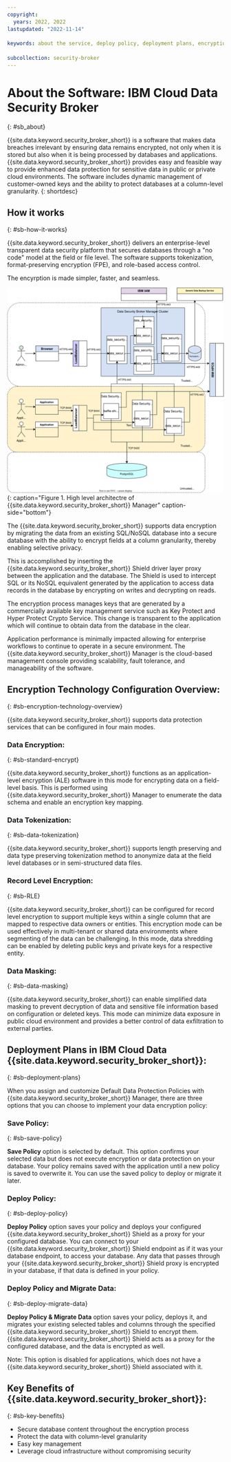 ```yaml
---
copyright:
  years: 2022, 2022
lastupdated: "2022-11-14"

keywords: about the service, deploy policy, deployment plans, encryption technology, encryption modes, data protection modes

subcollection: security-broker
---
```


# About the Software: IBM Cloud Data Security Broker
{: #sb_about}

{{site.data.keyword.security_broker_short}} is a software that makes data breaches irrelevant
by ensuring data remains encrypted, not only when it is stored but also
when it is being processed by databases and applications. {{site.data.keyword.security_broker_short}} provides easy and feasible way to provide enhanced data protection for sensitive data in public or private cloud environments. The software includes dynamic management of customer-owned keys and the ability to
protect databases at a column-level granularity.
{: shortdesc}

## How it works
{: #sb-how-it-works}

{{site.data.keyword.security_broker_short}} delivers an enterprise-level transparent data security platform that secures databases through a "no code" model at the field or file level. The software supports tokenization, format-preserving encryption (FPE), and role-based access control. 

The encyrption is made simpler, faster, and seamless.

![High level architectre of {{site.data.keyword.security_broker_short}} Manager](images/architecture.svg){: caption="Figure 1. High level architectre of {{site.data.keyword.security_broker_short}} Manager" caption-side="bottom"}

The {{site.data.keyword.security_broker_short}} supports data encryption by
migrating the data from an existing SQL/NoSQL database into a secure
database with the ability to encrypt fields at a column granularity, thereby enabling selective privacy.

This is accomplished by inserting the {{site.data.keyword.security_broker_short}} Shield driver
layer proxy between the application and the database. The Shield is used to intercept
SQL or its NoSQL equivalent generated by the application to access data
records in the database by encrypting on writes and decrypting on reads.

The encryption process manages keys that are generated by a commercially
available key management service such as Key Protect and Hyper Protect
Crypto Service. This change is transparent to the application which will
continue to obtain data from the database in the clear.

Application performance is minimally impacted allowing for enterprise
workflows to continue to operate in a secure environment. The
{{site.data.keyword.security_broker_short}} Manager is the cloud-based management console
providing scalability, fault tolerance, and manageability of the software.

## Encryption Technology Configuration Overview:
{: #sb-encryption-technology-overview}

{{site.data.keyword.security_broker_short}} supports data protection services that can be configured
in four main modes.

### Data Encryption: 
{: #sb-standard-encrypt}

{{site.data.keyword.security_broker_short}} functions as an
application-level encryption (ALE) software in this
mode for encrypting data on a field-level basis. This is performed using
{{site.data.keyword.security_broker_short}} Manager to enumerate the data
schema and enable an encryption key mapping.

### Data Tokenization:
{: #sb-data-tokenization}

{{site.data.keyword.security_broker_short}} supports length
preserving and data type preserving tokenization method to anonymize
data at the field level databases or in semi-structured data files.

### Record Level Encryption:
{: #sb-RLE}

{{site.data.keyword.security_broker_short}} can be configured
for record level encryption to support multiple keys within a single
column that are mapped to respective data owners or entities. This
encryption mode can be used effectively in multi-tenant or shared data
environments where segmenting of the data can be challenging. In this mode,
data shredding can be enabled by deleting public keys and private keys
for a respective entity.

### Data Masking: 
{: #sb-data-masking}

{{site.data.keyword.security_broker_short}} can enable simplified data
masking to prevent decryption of data and sensitive file information
based on configuration or deleted keys. This mode can minimize data
exposure in public cloud environment and provides a better control of data exfiltration
to external parties.

## Deployment Plans in IBM Cloud Data {{site.data.keyword.security_broker_short}}:
{: #sb-deployment-plans}

When you assign and customize Default Data Protection Policies with {{site.data.keyword.security_broker_short}} Manager, there are three options that you can choose to
implement your data encryption policy:

### Save Policy:
{: #sb-save-policy}

**Save Policy** option is selected by default. This option confirms your
selected data but does not execute encryption or data protection on your
database. Your policy remains saved with the application until a new
policy is saved to overwrite it. You can use the saved policy to deploy
or migrate it later.

### Deploy Policy:
{: #sb-deploy-policy}

**Deploy Policy** option saves your policy and deploys
your configured {{site.data.keyword.security_broker_short}} Shield as a proxy for your
configured database. You can connect to your {{site.data.keyword.security_broker_short}} Shield
endpoint as if it was your database endpoint, to access your database.
Any data that passes through your {{site.data.keyword.security_broker_short}} Shield proxy is
encrypted in your database, if that data is defined in your policy.

### Deploy Policy and Migrate Data:
{: #sb-deploy-migrate-data}

**Deploy Policy & Migrate Data** option saves your policy, deploys it,
and migrates your existing selected tables and columns through the
specified {{site.data.keyword.security_broker_short}} Shield to encrypt them. {{site.data.keyword.security_broker_short}} Shield acts as a proxy for the configured database, and the data
is encrypted as well.

Note: This option is disabled for applications, which does not have a {{site.data.keyword.security_broker_short}} Shield associated with it.

## Key Benefits of {{site.data.keyword.security_broker_short}}:
{: #sb-key-benefits}

- Secure database content throughout the encryption process
- Protect the data with column-level granularity
- Easy key management
- Leverage cloud infrastructure without compromising security


